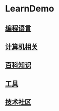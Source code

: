 # LearnDemo

## [编程语言](./language/language.md)

## [计算机相关](./computer/computer.md)

## [百科知识](./knowledge/knowledge)

## [工具](./tools/tools.md)

## [技术社区](./技术社区.md)